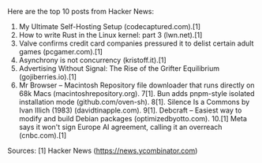 Here are the top 10 posts from Hacker News:

1. My Ultimate Self-Hosting Setup (codecaptured.com).[1]
2. How to write Rust in the Linux kernel: part 3 (lwn.net).[1]
3. Valve confirms credit card companies pressured it to delist certain adult games (pcgamer.com).[1]
4. Asynchrony is not concurrency (kristoff.it).[1]
5. Advertising Without Signal: The Rise of the Grifter Equilibrium (gojiberries.io).[1]
6. Mr Browser – Macintosh Repository file downloader that runs directly on 68k Macs (macintoshrepository.org).
7[1]. Bun adds pnpm-style isolated installation mode (github.com/oven-sh).
8[1]. Silence Is a Commons by Ivan Illich (1983) (davidtinapple.com).
9[1]. Debcraft – Easiest way to modify and build Debian packages (optimizedbyotto.com).
10.[1] Meta says it won't sign Europe AI agreement, calling it an overreach (cnbc.com).[1]

Sources:
[1] Hacker News (https://news.ycombinator.com)